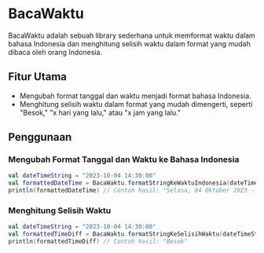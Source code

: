 # BacaWaktu

BacaWaktu adalah sebuah library sederhana untuk memformat waktu dalam bahasa Indonesia dan menghitung selisih waktu dalam format yang mudah dibaca oleh orang Indonesia.

## Fitur Utama

- Mengubah format tanggal dan waktu menjadi format bahasa Indonesia.
- Menghitung selisih waktu dalam format yang mudah dimengerti, seperti "Besok," "x hari yang lalu," atau "x jam yang lalu."

## Penggunaan

### Mengubah Format Tanggal dan Waktu ke Bahasa Indonesia

```kotlin
val dateTimeString = "2023-10-04 14:30:00"
val formattedDateTime = BacaWaktu.formatStringKeWaktuIndonesia(dateTimeString)
println(formattedDateTime) // Contoh hasil: "Selasa, 04 Oktober 2023 - 14:30 WIB"
```
### Menghitung Selisih Waktu
```kotlin
val dateTimeString = "2023-10-04 14:30:00"
val formattedTimeDiff = BacaWaktu.formatStringKeSelisihWaktu(dateTimeString)
println(formattedTimeDiff) // Contoh hasil: "Besok"
```
